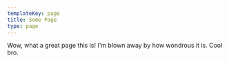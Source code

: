 ```yaml
---
templateKey: page
title: Some Page
type: page
---
```

Wow, what a great page this is! I'm blown away by how wondrous it is. Cool bro.
